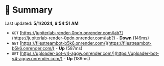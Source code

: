 # 📖 Summary
Last updated: **5/1/2024, 6:54:51 AM**

- `GET` [https://jupiterlab-render-0pdn.onrender.com/lab?](https://jupiterlab-render-0pdn.onrender.com/lab?) - **Down** (149ms)
- `GET` [https://filestreambot-b5k6.onrender.com/](https://filestreambot-b5k6.onrender.com/) - **Up** (587ms)
- `GET` [https://uploader-bot-v4-aggw.onrender.com/](https://uploader-bot-v4-aggw.onrender.com/) - **Up** (189ms)
